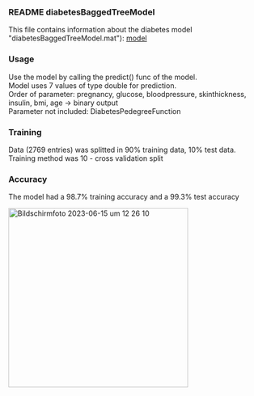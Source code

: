### README diabetesBaggedTreeModel
This file contains information about the diabetes model "diabetesBaggedTreeModel.mat"):  [model](diabetesBaggedTreeModel.ml)

### Usage
Use the model by calling the predict() func of the model. <br>
Model uses 7 values of type double for prediction. <br>
Order of parameter: pregnancy, glucose, bloodpressure, skinthickness, insulin, bmi, age -> binary output <br>
Parameter not included: DiabetesPedegreeFunction

### Training
Data (2769 entries) was splitted in 90% training data, 10% test data. <br>
Training method was 10 - cross validation split

### Accuracy
The model had a 98.7% training accuracy and a 99.3% test accuracy 

<img width="355" alt="Bildschirm­foto 2023-06-15 um 12 26 10" src="https://github.com/mango-gremlin/Teamprojekt-Diagnosis-System/assets/116288221/764ab291-8894-4daf-aae8-d009792a4022">
